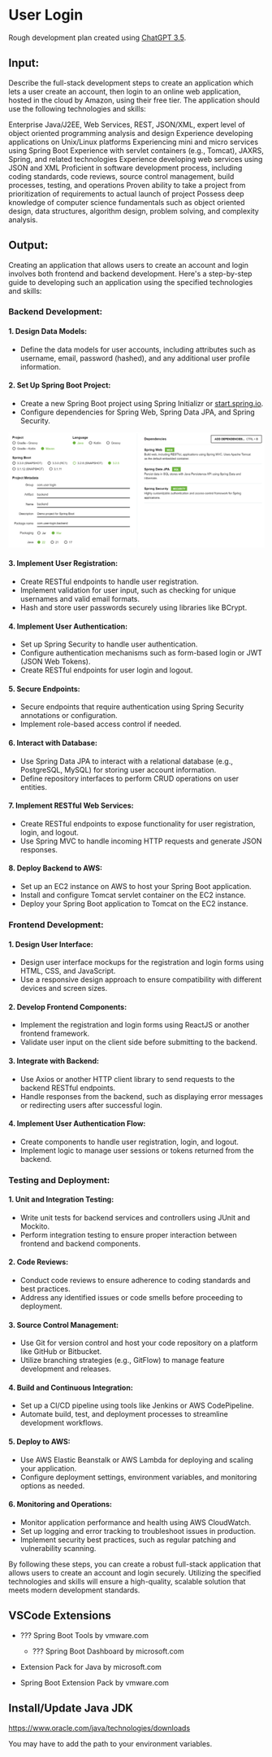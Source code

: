 # User Login

Rough development plan created using [ChatGPT 3.5](https://chatgpt.com/). 

## Input:

Describe the full-stack development steps to create an application which lets a user create an account, then login to an online web application, hosted in the cloud by Amazon, using their free tier. The application should use the following technologies and skills:

Enterprise Java/J2EE, Web Services, REST, JSON/XML, expert level of object oriented programming analysis and design
Experience developing applications on Unix/Linux platforms
Experiencing mini and micro services using Spring Boot
Experience with servlet containers (e.g., Tomcat), JAXRS, Spring, and related technologies
Experience developing web services using JSON and XML
Proficient in software development process, including coding standards, code reviews, source control management, build processes, testing, and operations
Proven ability to take a project from prioritization of requirements to actual launch of project
Possess deep knowledge of computer science fundamentals such as object oriented design, data structures, algorithm design, problem solving, and complexity analysis.

## Output:

Creating an application that allows users to create an account and login involves both frontend and backend development. Here's a step-by-step guide to developing such an application using the specified technologies and skills:

### Backend Development:

#### 1. Design Data Models:

- Define the data models for user accounts, including attributes such as username, email, password (hashed), and any additional user profile information.

#### 2. Set Up Spring Boot Project:

- Create a new Spring Boot project using Spring Initializr or [start.spring.io](https://start.spring.io/).
- Configure dependencies for Spring Web, Spring Data JPA, and Spring Security.

![Spring Initializer Configuration](docs/img/SpringInitializerSettings.PNG)

#### 3. Implement User Registration:

- Create RESTful endpoints to handle user registration.
- Implement validation for user input, such as checking for unique usernames and valid email formats.
- Hash and store user passwords securely using libraries like BCrypt.

#### 4. Implement User Authentication:

- Set up Spring Security to handle user authentication.
- Configure authentication mechanisms such as form-based login or JWT (JSON Web Tokens).
- Create RESTful endpoints for user login and logout.

#### 5. Secure Endpoints:

- Secure endpoints that require authentication using Spring Security annotations or configuration.
- Implement role-based access control if needed.

#### 6. Interact with Database:

- Use Spring Data JPA to interact with a relational database (e.g., PostgreSQL, MySQL) for storing user account information.
- Define repository interfaces to perform CRUD operations on user entities.

#### 7. Implement RESTful Web Services:

- Create RESTful endpoints to expose functionality for user registration, login, and logout.
- Use Spring MVC to handle incoming HTTP requests and generate JSON responses.

#### 8. Deploy Backend to AWS:

- Set up an EC2 instance on AWS to host your Spring Boot application.
- Install and configure Tomcat servlet container on the EC2 instance.
- Deploy your Spring Boot application to Tomcat on the EC2 instance.

### Frontend Development:

#### 1. Design User Interface:

- Design user interface mockups for the registration and login forms using HTML, CSS, and JavaScript.
- Use a responsive design approach to ensure compatibility with different devices and screen sizes.

#### 2. Develop Frontend Components:

- Implement the registration and login forms using ReactJS or another frontend framework.
- Validate user input on the client side before submitting to the backend.

#### 3. Integrate with Backend:

- Use Axios or another HTTP client library to send requests to the backend RESTful endpoints.
- Handle responses from the backend, such as displaying error messages or redirecting users after successful login.

#### 4. Implement User Authentication Flow:

- Create components to handle user registration, login, and logout.
- Implement logic to manage user sessions or tokens returned from the backend.

### Testing and Deployment:

#### 1. Unit and Integration Testing:

- Write unit tests for backend services and controllers using JUnit and Mockito.
- Perform integration testing to ensure proper interaction between frontend and backend components.

#### 2. Code Reviews:

- Conduct code reviews to ensure adherence to coding standards and best practices.
- Address any identified issues or code smells before proceeding to deployment.

#### 3. Source Control Management:

- Use Git for version control and host your code repository on a platform like GitHub or Bitbucket.
- Utilize branching strategies (e.g., GitFlow) to manage feature development and releases.

#### 4. Build and Continuous Integration:

- Set up a CI/CD pipeline using tools like Jenkins or AWS CodePipeline.
- Automate build, test, and deployment processes to streamline development workflows.

#### 5. Deploy to AWS:

- Use AWS Elastic Beanstalk or AWS Lambda for deploying and scaling your application.
- Configure deployment settings, environment variables, and monitoring options as needed.

#### 6. Monitoring and Operations:

- Monitor application performance and health using AWS CloudWatch.
- Set up logging and error tracking to troubleshoot issues in production.
- Implement security best practices, such as regular patching and vulnerability scanning.

By following these steps, you can create a robust full-stack application that allows users to create an account and login securely. Utilizing the specified technologies and skills will ensure a high-quality, scalable solution that meets modern development standards.

## VSCode Extensions

- ??? Spring Boot Tools by vmware.com
    - ??? Spring Boot Dashboard by microsoft.com

- Extension Pack for Java by microsoft.com
- Spring Boot Extension Pack by vmware.com

## Install/Update Java JDK

<https://www.oracle.com/java/technologies/downloads>

You may have to add the path to your environment variables.

